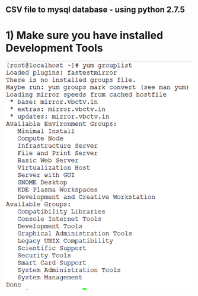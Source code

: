 ## CSV file to mysql database - using python 2.7.5
# 1) Make sure you have installed Development Tools
![1.png](1.png?raw=true "Title")
